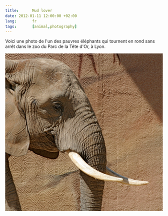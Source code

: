 ```yaml
---
title:      Mud lover
date: 2012-01-11 12:00:00 +02:00
lang:       fr
tags:       [animal,photography]
---
```


Voici une photo de l'un des pauvres éléphants qui tournent en rond sans arrêt dans le zoo du Parc de la Tête d'Or, à Lyon.

![](mud_lover.jpg "Mud lover")
